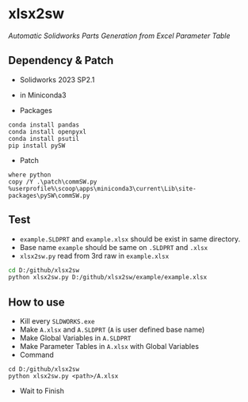 # xlsx2sw

_Automatic Solidworks Parts Generation from Excel Parameter Table_

## Dependency & Patch

* Solidworks 2023 SP2.1
* in Miniconda3

* Packages
```
conda install pandas
conda install openpyxl
conda install psutil
pip install pySW
```

* Patch
```
where python
copy /Y .\patch\commSW.py %userprofile%\scoop\apps\miniconda3\current\Lib\site-packages\pySW\commSW.py
```

## Test

*  `example.SLDPRT` and `example.xlsx` should be exist in same directory.
* Base name `example` should be same on `.SLDPRT` and `.xlsx`
* `xlsx2sw.py` read from 3rd raw in `example.xlsx`

```bash
cd D:/github/xlsx2sw
python xlsx2sw.py D:/github/xlsx2sw/example/example.xlsx
```

## How to use

* Kill every `SLDWORKS.exe`
* Make `A.xlsx` and `A.SLDPRT` (`A` is user defined base name)
* Make Global Variables in `A.SLDPRT`
* Make Parameter Tables in `A.xlsx` with Global Variables
* Command

```
cd D:/github/xlsx2sw
python xlsx2sw.py <path>/A.xlsx
```

* Wait to Finish
